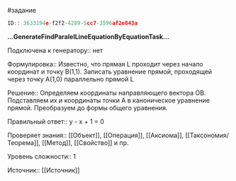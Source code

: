 #задание

```javascript
ID:: 3633194e-f2f2-4289-5cc7-3596af2e843a
```

**...GenerateFindParalelLineEquationByEquationTask...**

Подключена к генератору:: нет

Формулировка:: Известно, что прямая  L  проходит через начало координат и точку  B(1,1). Записать уравнение прямой, проходящей через точку  A(1,0)  параллельно прямой  L

Решение:: Определяем координаты направляющего вектора OB. Подставляем их и координаты точки А в каноническое уравнение прямой. Преобразуем до формы общего уравнения.

Правильный ответ:: y - x + 1 = 0 

Проверяет знания:: [[Объект]], [[Операция]], [[Аксиома]], [[Таксономия/Теорема]], [[Метод]], [[Свойство]] и пр.

Уровень сложности:: 1

Источник:: [[Источник]]